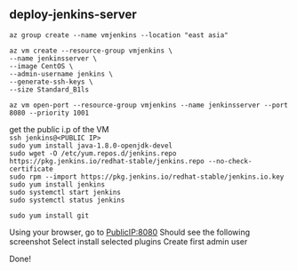 ## deploy-jenkins-server ##  

`az group create --name vmjenkins --location "east asia"`

`az vm create --resource-group vmjenkins \`  
`--name jenkinsserver \`  
`--image CentOS \`  
`--admin-username jenkins \`  
`--generate-ssh-keys \`  
`--size Standard_B1ls `  

`az vm open-port --resource-group vmjenkins --name jenkinsserver --port 8080 --priority 1001`  

get the public i.p of the VM  
`ssh jenkins@<PUBLIC IP>`  
`sudo yum install java-1.8.0-openjdk-devel`  
`sudo wget -O /etc/yum.repos.d/jenkins.repo https://pkg.jenkins.io/redhat-stable/jenkins.repo --no-check-certificate`  
`sudo rpm --import https://pkg.jenkins.io/redhat-stable/jenkins.io.key`  
`sudo yum install jenkins`  
`sudo systemctl start jenkins`  
`sudo systemctl status jenkins`  

`sudo yum install git` 

Using your browser, go to <PublicIP:8080>
Should see the following screenshot
Select install selected plugins
Create first admin user

Done!